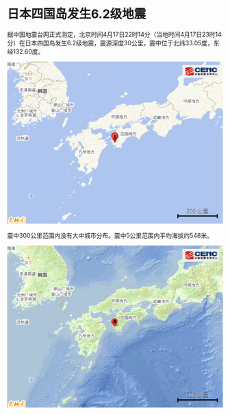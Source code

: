 # 日本四国岛发生6.2级地震

据中国地震台网正式测定，北京时间4月17日22时14分（当地时间4月17日23时14分）在日本四国岛发生6.2级地震，震源深度30公里，震中位于北纬33.05度，东经132.60度。

![77cbcfe4433a1c61907d97af1f5e2403.jpg](https://raw.githubusercontent.com/qqhsx/qqnews_image/main/2024/04/17/日本四国岛发生6.2级地震/77cbcfe4433a1c61907d97af1f5e2403.jpg)

震中300公里范围内没有大中城市分布。震中5公里范围内平均海拔约548米。

![9d95b70cf8636ad4b3ebbccf033bcc8e.jpg](https://raw.githubusercontent.com/qqhsx/qqnews_image/main/2024/04/17/日本四国岛发生6.2级地震/9d95b70cf8636ad4b3ebbccf033bcc8e.jpg)

